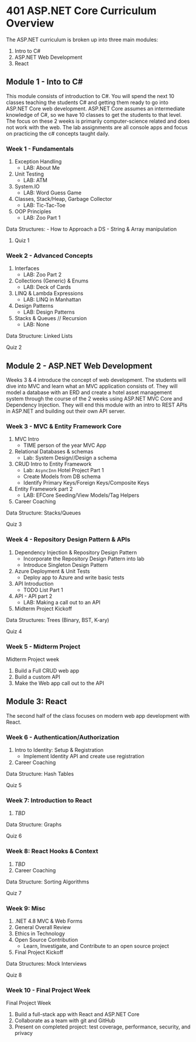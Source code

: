 # 401 ASP.NET Core Curriculum Overview

The ASP.NET curriculum is broken up into three main modules:
1. Intro to C#
1. ASP.NET Web Development
1. React

## Module 1 - Into to C#
This module consists of introduction to C#. You will spend the next 10 classes
teaching the students C# and getting them ready to go into ASP.NET Core web development. ASP.NET Core assumes
an intermediate knowledge of C#, so we have 10 classes to get the students to that level. The focus
on these 2 weeks is primarily computer-science related and does not work with the web. The lab assignments are all
console apps and focus on practicing the c# concepts taught daily.

### Week 1 - Fundamentals
1. Exception Handling
   - LAB: About Me
1. Unit Testing
   - LAB: ATM
1. System.IO
   - LAB: Word Guess Game
1. Classes, Stack/Heap, Garbage Collector
   - LAB: Tic-Tac-Toe
1. OOP Principles
   - LAB: Zoo Part 1

Data Structures: 
	- How to Approach a DS
	- String & Array manipulation
1. Quiz 1

### Week 2 - Advanced Concepts

1. Interfaces
   - LAB: Zoo Part 2
1. Collections (Generic) & Enums
   - LAB: Deck of Cards
1. LINQ & Lambda Expressions
   - LAB: LINQ in Manhattan
1. Design Patterns
   - LAB: Design Patterns
1. Stacks & Queues // Recursion
   - LAB: None

Data Structure: Linked Lists

Quiz 2

## Module 2 - ASP.NET Web Development
Weeks 3 & 4 introduce the concept of web development. The students
will dive into MVC and learn what an MVC application consists of. They will 
model a database with an ERD and create a hotel asset management system through the course
of the 2 weeks using ASP.NET MVC Core and Dependency Injection. They will end this module
with an intro to REST APIs in ASP.NET and building out their own API server. 

### Week 3 - MVC & Entity Framework Core
1. MVC Intro
   - TIME person of the year MVC App
1. Relational Databases & schemas
   - Lab: System Design//Design a schema
1. CRUD Intro to Entity Framework
   - Lab: `AsyncInn` Hotel Project Part 1
	- Create Models from DB schema
	- Identify Primary Keys/Foreign Keys/Composite Keys
1. Entity Framework part 2
   - LAB: EFCore Seeding/View Models/Tag Helpers
1. Career Coaching

Data Structure: Stacks/Queues

Quiz 3

### Week 4 - Repository Design Pattern & APIs
1. Dependency Injection & Repository Design Pattern
   - Incorporate the Repository Design Pattern into lab
   - Introduce Singleton Design Pattern
1. Azure Deployment & Unit Tests
	- Deploy app to Azure and write basic tests
1. API Introduction
   - TODO List Part 1
1. API - API part 2
   - LAB: Making a call out to an API
1. Midterm Project Kickoff

Data Structures: Trees (Binary, BST, K-ary)

Quiz 4

### Week 5 - Midterm Project
Midterm Project week
1. Build a Full CRUD web app
1. Build a custom API
1. Make the Web app call out to the API

## Module 3: React

The second half of the class focuses on modern web app development with React.

### Week 6 - Authentication/Authorization
1. Intro to Identity: Setup & Registration
	- Implement Identity API and create use registration
1. Career Coaching

Data Structure: Hash Tables

Quiz 5

### Week 7: Introduction to React
1. _TBD_

Data Structure: Graphs 

Quiz 6

### Week 8: React Hooks & Context
1. _TBD_
1. Career Coaching

Data Structure: Sorting Algorithms

Quiz 7

### Week 9: Misc
1. .NET 4.8 MVC & Web Forms
1. General Overall Review
1. Ethics in Technology
1. Open Source Contribution
	- Learn, Investigate, and Contribute to an open source project
1. Final Project Kickoff

Data Structures: Mock Interviews

Quiz 8

### Week 10 - Final Project Week
Final Project Week

1. Build a full-stack app with React and ASP.NET Core
1. Collaborate as a team with git and GitHub
1. Present on completed project: test coverage, performance, security, and privacy
